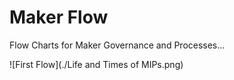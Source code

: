 # Maker Flow  

Flow Charts for Maker Governance and Processes...  

![First Flow](./Life and Times of MIPs.png)
